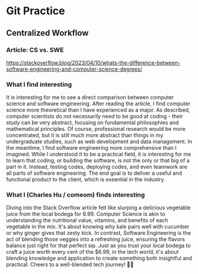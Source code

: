 # Git Practice 

## Centralized Workflow

### Article: CS vs. SWE
https://stackoverflow.blog/2023/04/10/whats-the-difference-between-software-engineering-and-computer-science-degrees/

### What I find interesting
It is interesting for me to see a direct comparison between computer science and software engineering. After reading the article, I find computer science more theoretical than I have experienced as a major. As described, computer scientists do not necessarily need to be good at coding - their study can be very abstract, focusing on fundamental philosophies and mathematical principles. Of course, professional research would be more concentrated, but it is still much more abstract than things in my undergraduate studies, such as web development and data management. In the meantime, I find software engineering more comprehensive than I imagined. While I understood it to be a practical field, it is interesting for me to learn that coding, or building the software,  is not the only or that big of a part in it. Instead, testing codes, deploying codes, and even teamwork are all parts of software engineering. The end goal is to deliver a useful and functional product to the client, which is essential in the industry.

### What I (Charles Hu / comeom) finds interesting
Diving into the Stack Overflow article felt like slurping a delicious vegetable juice from the local bodega for 6.99. Computer Science is akin to understanding the nutritional value, vitamins, and benefits of each vegetable in the mix. It's about knowing why kale pairs well with cucumber or why ginger gives that zesty kick. In contrast, Software Engineering is the act of blending those veggies into a refreshing juice, ensuring the flavors balance just right for that perfect sip. Just as you trust your local bodega to craft a juice worth every cent of the $6.99, in the tech world, it's about blending knowledge and application to create something both insightful and practical. Cheers to a well-blended tech journey! 🥤🌿
